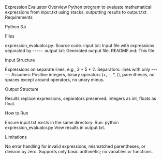Expression Evaluator
Overview
Python program to evaluate mathematical expressions from input.txt using stacks, outputting results to output.txt.
Requirements

Python 3.x

Files

expression_evaluator.py: Source code.
input.txt: Input file with expressions separated by -----.
output.txt: Generated output file.
README.md: This file.

Input Structure

Expressions on separate lines, e.g., 3 + 5 * 2.
Separators: lines with only -----.
Assumes: Positive integers, binary operators (+, -, *, /), parentheses, no spaces except around operators, no unary minus.

Output Structure

Results replace expressions, separators preserved.
Integers as int, floats as float.

How to Run

Ensure input.txt exists in the same directory.
Run: python expression_evaluator.py
View results in output.txt.

Limitations

No error handling for invalid expressions, mismatched parentheses, or division by zero.
Supports only basic arithmetic; no variables or functions.